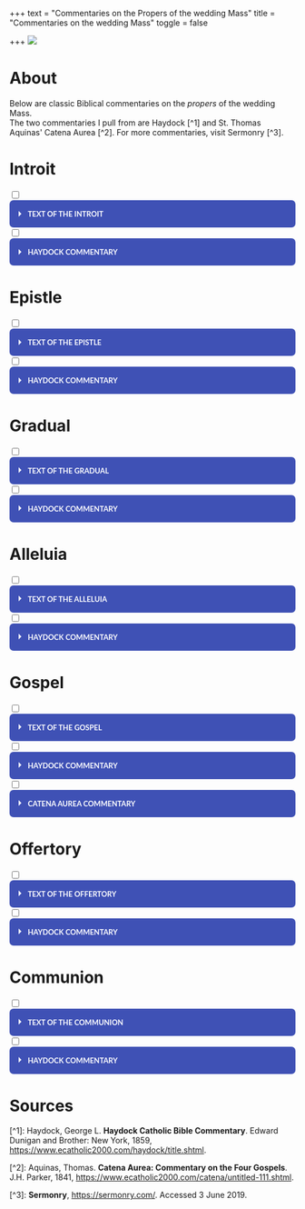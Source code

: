 +++
text = "Commentaries on the Propers of the wedding Mass"
title = "Commentaries on the wedding Mass"
toggle = false

+++
![](/uploads/_MG_0413-min.JPG)

# About

Below are classic Biblical commentaries on the _propers_ of the wedding Mass.  
The two commentaries I pull from are Haydock \[^1\] and St. Thomas Aquinas' Catena Aurea \[^2\].
For more commentaries, visit Sermonry \[^3\].

# Introit

<html>
<div class="wrap-collabsible">
<input id="collapsible1" class="toggle" type="checkbox">
<label for="collapsible1" class="lbl-toggle">Text of the Introit</label>
<div class="collapsible-content">
<div class="content-inner">
<p>
Tobias 7:15; 8:19
Deus Israel coniungat vos: et ipse sit vobiscum, qui misertus est duobus unicis: et nunc, Domine, fac eos plenius benedicere te.

May the God of Israel join you together: and may He be with you, who was merciful to two only children: and now, O Lord, make them bless Thee more fully.  
</p>
</div>
</div>
</div>

<style>  
.wrap-collabsible {
margin-bottom: 1.2rem 0;
}

input\[type='checkbox'\] {
display: none;
}

.lbl-toggle {
display: block;

font-weight: bold;
font-family: lato;
font-size: 0.5rem;
text-transform: uppercase;
text-align: left;

padding: 1rem;

color: #FFFFFF;
background: #3F51B5;

cursor: pointer;

border-radius: 7px;
transition: all 0.25s ease-out;
}

.lbl-toggle:hover {
color: #000000;
}

.lbl-toggle::before {
content: ' ';
display: inline-block;

border-top: 5px solid transparent;
border-bottom: 5px solid transparent;
border-left: 5px solid currentColor;
vertical-align: middle;
margin-right: .7rem;
transform: translateY(-2px);

transition: transform .2s ease-out;
}

.toggle:checked + .lbl-toggle::before {
transform: rotate(90deg) translateX(-3px);
}

.collapsible-content {
max-height: 0px;
overflow: hidden;
transition: max-height .25s ease-in-out;
}

.toggle:checked + .lbl-toggle + .collapsible-content {
max-height: 350px;
}

.toggle:checked + .lbl-toggle {
border-bottom-right-radius: 0;
border-bottom-left-radius: 0;
}

.collapsible-content .content-inner {
background: rgba(250, 224, 66, .2);
border-bottom: 1px solid rgba(250, 224, 66, .45);
border-bottom-left-radius: 7px;
border-bottom-right-radius: 7px;
padding: .5rem 1rem;
}

</style>

</html>

<html>
<div class="wrap-collabsible">
<input id="collapsible2" class="toggle" type="checkbox">
<label for="collapsible2" class="lbl-toggle">Haydock Commentary</label>
<div class="collapsible-content">
<div class="content-inner">
<p>
Ver. 15.  Hand.  This was the mode of confirming agreements, in Media.  Alex. Genial v. 3. --- The custom prevailed in marriages, (Lament. v. 6.  Isai. lxii. 8.) as it does still among Christians. --- It.  Gr. "her for a wife to Tobias, and said: Behold: take care of her according to the law of Moses, and go to thy father.  And he blessed them.  And he called Edna, his wife, and taking a book, wrote a note, (H. or contract.  C.) and sealed it, and they began to eat."  H. --- It was almost universally the custom to have such writings, particularly where polygamy prevailed.  The wives of lower condition were taken without formality.  C.

Ver. 19.  Make.  Gr. "Shew them mercy, Lord.  Perfect their life in health, with gladness and mercy.  But he ordered his domestics to fill up the grave, and he made them a marriage feast for fourteen days.  And," v. 23.  The ancient Vulg. seems rather more conformable to the present. "Raguel ordered his wife to make several loaves, and going himself to the flock, he brought two cows and four rams, and ordered them to prepare a feast.  He called Tobias, and swore to him, saying, Thou shalt not depart hence these 14 days, but remain here eating and drinking with me, and shalt fill with joy me and my daughter, who has been greatly afflicted.  Receive half of my goods, and thou shalt return safe and sound to thy father; and after my death, and that of my wife, thou shalt have the other half."  H. --- Gr. and Heb. mention nothing of the beasts slaughtered, or of Raguel's testament.  C.  
</p>
</div>
</div>
</div>

<style>  
.wrap-collabsible {
margin-bottom: 1.2rem 0;
}

input\[type='checkbox'\] {
display: none;
}

.lbl-toggle {
display: block;

font-weight: bold;
font-family: lato;
font-size: 0.5rem;
text-transform: uppercase;
text-align: left;

padding: 1rem;

color: #FFFFFF;
background: #3F51B5;

cursor: pointer;

border-radius: 7px;
transition: all 0.25s ease-out;
}

.lbl-toggle:hover {
color: #000000;
}

.lbl-toggle::before {
content: ' ';
display: inline-block;

border-top: 5px solid transparent;
border-bottom: 5px solid transparent;
border-left: 5px solid currentColor;
vertical-align: middle;
margin-right: .7rem;
transform: translateY(-2px);

transition: transform .2s ease-out;
}

.toggle:checked + .lbl-toggle::before {
transform: rotate(90deg) translateX(-3px);
}

.collapsible-content {
max-height: 0px;
overflow: hidden;
transition: max-height .25s ease-in-out;
}

.toggle:checked + .lbl-toggle + .collapsible-content {
max-height: 700px;
}

.toggle:checked + .lbl-toggle {
border-bottom-right-radius: 0;
border-bottom-left-radius: 0;
}

.collapsible-content .content-inner {
background: rgba(250, 224, 66, .2);
border-bottom: 1px solid rgba(250, 224, 66, .45);
border-bottom-left-radius: 7px;
border-bottom-right-radius: 7px;
padding: .5rem 1rem;
}

</style>

</html>

# Epistle

<html>
<div class="wrap-collabsible">
<input id="collapsible3" class="toggle" type="checkbox">
<label for="collapsible3" class="lbl-toggle">Text of the Epistle</label>
<div class="collapsible-content">
<div class="content-inner">
<p>
Ephesians 5:22-33

Fratres: Mulíeres viris suis súbditæ sint, sicut Dómino: quóniam vir caput est mulíeris: sicut Christus caput est Ecclésiæ: Ipse, salvátor córporis ejus. Sed sicut Ecclésia subjécta est Christo, ita et mulíeres viris suis in ómnibus. Viri, dilígite uxóres vestras, sicut et Christus diléxit Ecclésiam, et seípsum trádidit pro ea, ut illam sanctificáret, mundans lavácro aquæ in verbo vitæ, ut exhibéret ipse sibi gloriósam Ecclésiam, non habéntem máculam, aut rugam, aut áliquid hujúsmodi, sed ut sit sancta et immaculáta. Ita et viri debent dilígere uxóres suas, ut corpora sua. Qui suam uxórem díligit, seípsum díligit. Nemo enim unquam carnem suam ódio hábuit: sed nutrit, et fovet eam, sicut et Christus Ecclésiam: quia membra sumus córporis ejus, de carne ejus, et de óssibus ejus. Propter hoc relínquet homo patrem et matrem suam, et adhærébit uxóri suæ: et erunt duo in carne una. Sacraméntum hoc magnum est, ego autem dico in Christo, et in Ecclésia. Verúmtamen et vos sínguli, unusquísque uxórem suam, sicut seípsum díligat: uxor autem tímeat virum suum.

Wives, be subject to your husbands, as to the Lord.  For the husband is the head of the wife as Christ is the head of the church, his body, and is himself its Savior. As the church is subject to Christ, so let wives also be subject in everything to their husbands. Husbands, love your wives, as Christ loved the church and gave himself up for her, that he might sanctify her, having cleansed her by the washing of water with the word,  that he might present the church to himself in splendor, without spot or wrinkle or any such thing, that she might be holy and without blemish.  Even so husbands should love their wives as their own bodies. He who loves his wife loves himself. For no man ever hates his own flesh, but nourishes and cherishes it, as Christ does the church, because we are members of his body. “For this reason a man shall leave his father and mother and be joined to his wife, and the two shall become one flesh.” This mystery is a profound one, and I am saying that it refers to Christ and the church; however, let each one of you love his wife as himself, and let the wife see that she respects her husband.
</p>
</div>
</div>
</div>

<style>  
.wrap-collabsible {
margin-bottom: 1.2rem 0;
}

input\[type='checkbox'\] {
display: none;
}

.lbl-toggle {
display: block;

font-weight: bold;
font-family: lato;
font-size: 0.8rem;
text-transform: uppercase;
text-align: left;

padding: 1rem;

color: #FFFFFF;
background: #3F51B5;

cursor: pointer;

border-radius: 7px;
transition: all 0.25s ease-out;
}

.lbl-toggle:hover {
color: #000000;
}

.lbl-toggle::before {
content: ' ';
display: inline-block;

border-top: 5px solid transparent;
border-bottom: 5px solid transparent;
border-left: 5px solid currentColor;
vertical-align: middle;
margin-right: .7rem;
transform: translateY(-2px);

transition: transform .2s ease-out;
}

.toggle:checked + .lbl-toggle::before {
transform: rotate(90deg) translateX(-3px);
}

.collapsible-content {
max-height: 0px;
overflow: hidden;
transition: max-height .25s ease-in-out;
}

.toggle:checked + .lbl-toggle + .collapsible-content {
max-height: 1500px;
}

.toggle:checked + .lbl-toggle {
border-bottom-right-radius: 0;
border-bottom-left-radius: 0;
}

.collapsible-content .content-inner {
background: rgba(250, 224, 66, .2);
border-bottom: 1px solid rgba(250, 224, 66, .45);
border-bottom-left-radius: 7px;
border-bottom-right-radius: 7px;
padding: .5rem 1rem;
}

</style>

</html>

<html>
<div class="wrap-collabsible">
<input id="collapsible4" class="toggle" type="checkbox">
<label for="collapsible4" class="lbl-toggle">Haydock Commentary</label>
<div class="collapsible-content">
<div class="content-inner">
<p>
Ver. 23. For the husband is the head of the wife. Though S. Paul here speaks of a man, who is a husband, we may rather translate man than husband, being the same sentence and same words as 1 Cor. xi. 3. where even the Prot. translation has, that the man is head of the woman. — He (Christ) is the saviour of his mystical body, the Church: though some expound it, that the husband is to save and take care of his wife, who is as it were his body. Wi.

Ver. 24. As the church is subject to Christ. The Church then, according to S. Paul, is ever obedient to Christ: and can never fall from him, but remain faithful to him, unspotted and unchanged to the end of the world. Ch.

Ver. 26. Cleansing it by the laver\[3\] of water, in the word of life. By this washing is generally understood the sacrament of baptism; and by the word of life, not the word of the gospel preached, but the words or form used in the administration of baptism, according to Christ’s institution: but this is not so certain. Wi.

Ver. 27. Not having spot or wrinkle. S. Aug. and others expound it of the glorious Church of Christ, in heaven: others even of the Church of Christ in this world, as to its doctrine, sacraments, and discipline, or practices approved by the Catholic Church. Wi.

Ver. 28-31. He that loveth his wife, loveth himself. S. Paul would have this a love like that which a man hath for himself, or for his own flesh, when they are now joined in wedlock, and are become as it were one flesh and one person, as to a civil life and society. See Mat. xix. 5. The wife is to be considered as a part of the husband, as a member of his body, of his flesh, and of his bones. The words are to be taken with an allusion to what Adam said, (Gen. ii. 23.) This is now bone of my bones, &c. And so, according to the apostle, speaking figuratively, the Church, which is the spouse of Christ, is framed as it were of his bones and of his flesh sacrificed on the cross. Wi.

Ver. 32. This … sacrament, (or mystery) … in Christ, and in the Church. This sacrament, in construction, must be referred to what immediately went before, i.e. to the conjunction of marriage betwixt man and wife; and this is called a great sacrament, or mystery, as representing the union or spiritual nuptials of Christ with his spouse, the Church. Wi.
</p>
</div>
</div>
</div>

<style>  
.wrap-collabsible {
margin-bottom: 1.2rem 0;
}

input\[type='checkbox'\] {
display: none;
}

.lbl-toggle {
display: block;

font-weight: bold;
font-family: lato;
font-size: 0.8rem;
text-transform: uppercase;
text-align: left;

padding: 1rem;

color: #FFFFFF;
background: #3F51B5;

cursor: pointer;

border-radius: 7px;
transition: all 0.25s ease-out;
}

.lbl-toggle:hover {
color: #000000;
}

.lbl-toggle::before {
content: ' ';
display: inline-block;

border-top: 5px solid transparent;
border-bottom: 5px solid transparent;
border-left: 5px solid currentColor;
vertical-align: middle;
margin-right: .7rem;
transform: translateY(-2px);

transition: transform .2s ease-out;
}

.toggle:checked + .lbl-toggle::before {
transform: rotate(90deg) translateX(-3px);
}

.collapsible-content {
max-height: 0px;
overflow: hidden;
transition: max-height .25s ease-in-out;
}

.toggle:checked + .lbl-toggle + .collapsible-content {
max-height: 1500px;
}

.toggle:checked + .lbl-toggle {
border-bottom-right-radius: 0;
border-bottom-left-radius: 0;
}

.collapsible-content .content-inner {
background: rgba(250, 224, 66, .2);
border-bottom: 1px solid rgba(250, 224, 66, .45);
border-bottom-left-radius: 7px;
border-bottom-right-radius: 7px;
padding: .5rem 1rem;
}

</style>

</html>

# Gradual

<html>
<div class="wrap-collabsible">
<input id="collapsible5" class="toggle" type="checkbox">
<label for="collapsible5" class="lbl-toggle">Text of the Gradual</label>
<div class="collapsible-content">
<div class="content-inner">
<p>
Psalms 127:3

Uxor tua sicut vitis abundans in lateribus domus tuae. V. Filii tui sicut novellae olivarum in circuitu mensae tuae. Alleluia, alleluia.

Thy wife shall be as a fruitful vine on the sides of thy house. V. Thy children as olive plants round about thy table. Alleluia, alleluia.
</p>
</div>
</div>
</div>

<style>  
.wrap-collabsible {
margin-bottom: 1.2rem 0;
}

input\[type='checkbox'\] {
display: none;
}

.lbl-toggle {
display: block;

font-weight: bold;
font-family: lato;
font-size: 0.8rem;
text-transform: uppercase;
text-align: left;

padding: 1rem;

color: #FFFFFF;
background: #3F51B5;

cursor: pointer;

border-radius: 7px;
transition: all 0.25s ease-out;
}

.lbl-toggle:hover {
color: #000000;
}

.lbl-toggle::before {
content: ' ';
display: inline-block;

border-top: 5px solid transparent;
border-bottom: 5px solid transparent;
border-left: 5px solid currentColor;
vertical-align: middle;
margin-right: .7rem;
transform: translateY(-2px);

transition: transform .2s ease-out;
}

.toggle:checked + .lbl-toggle::before {
transform: rotate(90deg) translateX(-3px);
}

.collapsible-content {
max-height: 0px;
overflow: hidden;
transition: max-height .25s ease-in-out;
}

.toggle:checked + .lbl-toggle + .collapsible-content {
max-height: 500px;
}

.toggle:checked + .lbl-toggle {
border-bottom-right-radius: 0;
border-bottom-left-radius: 0;
}

.collapsible-content .content-inner {
background: rgba(250, 224, 66, .2);
border-bottom: 1px solid rgba(250, 224, 66, .45);
border-bottom-left-radius: 7px;
border-bottom-right-radius: 7px;
padding: .5rem 1rem;
}

</style>

</html>

<html>
<div class="wrap-collabsible">
<input id="collapsible6" class="toggle" type="checkbox">
<label for="collapsible6" class="lbl-toggle">Haydock Commentary</label>
<div class="collapsible-content">
<div class="content-inner">
<p>
Ver. 3. Sides. Against which vines were planted. C. — The married people who fear God, shall commonly have a numerous posterity; or their souls shall produce many good works in the Church, which springs from our Saviour’s side. Children denote such good works. W. — Plants. Ps. cxliii. 12. Hom. Odys. vi. 163.
</p>
</div>
</div>
</div>

<style>  
.wrap-collabsible {
margin-bottom: 1.2rem 0;
}

input\[type='checkbox'\] {
display: none;
}

.lbl-toggle {
display: block;

font-weight: bold;
font-family: lato;
font-size: 0.8rem;
text-transform: uppercase;
text-align: left;

padding: 1rem;

color: #FFFFFF;
background: #3F51B5;

cursor: pointer;

border-radius: 7px;
transition: all 0.25s ease-out;
}

.lbl-toggle:hover {
color: #000000;
}

.lbl-toggle::before {
content: ' ';
display: inline-block;

border-top: 5px solid transparent;
border-bottom: 5px solid transparent;
border-left: 5px solid currentColor;
vertical-align: middle;
margin-right: .7rem;
transform: translateY(-2px);

transition: transform .2s ease-out;
}

.toggle:checked + .lbl-toggle::before {
transform: rotate(90deg) translateX(-3px);
}

.collapsible-content {
max-height: 0px;
overflow: hidden;
transition: max-height .25s ease-in-out;
}

.toggle:checked + .lbl-toggle + .collapsible-content {
max-height: 500px;
}

.toggle:checked + .lbl-toggle {
border-bottom-right-radius: 0;
border-bottom-left-radius: 0;
}

.collapsible-content .content-inner {
background: rgba(250, 224, 66, .2);
border-bottom: 1px solid rgba(250, 224, 66, .45);
border-bottom-left-radius: 7px;
border-bottom-right-radius: 7px;
padding: .5rem 1rem;
}

</style>

</html>

# Alleluia

<html>
<div class="wrap-collabsible">
<input id="collapsible7" class="toggle" type="checkbox">
<label for="collapsible7" class="lbl-toggle">Text of the Alleluia</label>
<div class="collapsible-content">
<div class="content-inner">
<p>
Psalms 19:3; 133:3

Alleluia, alleluia. V. Mittat vobis Dominus auxilium de sancto: et de Sion tueatur vos. Alleluia. V. Benedicat vobis Dominus ex Sion: qui fecit coelum et terram. Alleluia.

Alleluia, alleluia. V. (Ps. 19. 3) May the Lord send you help from the sanctuary, and defend you out of Sion. Alleluia. V. (Ps. 133. 3). May the Lord out of Sion bless you: who hath made heaven and earth. Alleluia.
</p>
</div>
</div>
</div>

<style>  
.wrap-collabsible {
margin-bottom: 1.2rem 0;
}

input\[type='checkbox'\] {
display: none;
}

.lbl-toggle {
display: block;

font-weight: bold;
font-family: lato;
font-size: 0.8rem;
text-transform: uppercase;
text-align: left;

padding: 1rem;

color: #FFFFFF;
background: #3F51B5;

cursor: pointer;

border-radius: 7px;
transition: all 0.25s ease-out;
}

.lbl-toggle:hover {
color: #000000;
}

.lbl-toggle::before {
content: ' ';
display: inline-block;

border-top: 5px solid transparent;
border-bottom: 5px solid transparent;
border-left: 5px solid currentColor;
vertical-align: middle;
margin-right: .7rem;
transform: translateY(-2px);

transition: transform .2s ease-out;
}

.toggle:checked + .lbl-toggle::before {
transform: rotate(90deg) translateX(-3px);
}

.collapsible-content {
max-height: 0px;
overflow: hidden;
transition: max-height .25s ease-in-out;
}

.toggle:checked + .lbl-toggle + .collapsible-content {
max-height: 600px;
}

.toggle:checked + .lbl-toggle {
border-bottom-right-radius: 0;
border-bottom-left-radius: 0;
}

.collapsible-content .content-inner {
background: rgba(250, 224, 66, .2);
border-bottom: 1px solid rgba(250, 224, 66, .45);
border-bottom-left-radius: 7px;
border-bottom-right-radius: 7px;
padding: .5rem 1rem;
}

</style>

</html>

<html>
<div class="wrap-collabsible">
<input id="collapsible8" class="toggle" type="checkbox">
<label for="collapsible8" class="lbl-toggle">Haydock Commentary</label>
<div class="collapsible-content">
<div class="content-inner">
<p>
Ver. 3. Sion, where God was supposed to reside, in the tabernacle; though he was also in heaven, v. 7. C.
Ver. 3. Thee. “A Levite on guard answers the cantor,” (Houbig.) or the priests say this to the people, when they were departing home. Num. vi. 23. C. — Earth. All things were made to praise God. W.
</p>
</div>
</div>
</div>

<style>  
.wrap-collabsible {
margin-bottom: 1.2rem 0;
}

input\[type='checkbox'\] {
display: none;
}

.lbl-toggle {
display: block;

font-weight: bold;
font-family: lato;
font-size: 0.8rem;
text-transform: uppercase;
text-align: left;

padding: 1rem;

color: #FFFFFF;
background: #3F51B5;

cursor: pointer;

border-radius: 7px;
transition: all 0.25s ease-out;
}

.lbl-toggle:hover {
color: #000000;
}

.lbl-toggle::before {
content: ' ';
display: inline-block;

border-top: 5px solid transparent;
border-bottom: 5px solid transparent;
border-left: 5px solid currentColor;
vertical-align: middle;
margin-right: .7rem;
transform: translateY(-2px);

transition: transform .2s ease-out;
}

.toggle:checked + .lbl-toggle::before {
transform: rotate(90deg) translateX(-3px);
}

.collapsible-content {
max-height: 0px;
overflow: hidden;
transition: max-height .25s ease-in-out;
}

.toggle:checked + .lbl-toggle + .collapsible-content {
max-height: 500px;
}

.toggle:checked + .lbl-toggle {
border-bottom-right-radius: 0;
border-bottom-left-radius: 0;
}

.collapsible-content .content-inner {
background: rgba(250, 224, 66, .2);
border-bottom: 1px solid rgba(250, 224, 66, .45);
border-bottom-left-radius: 7px;
border-bottom-right-radius: 7px;
padding: .5rem 1rem;
}

</style>

</html>

# Gospel

<html>
<div class="wrap-collabsible">
<input id="collapsible9" class="toggle" type="checkbox">
<label for="collapsible9" class="lbl-toggle">Text of the Gospel</label>
<div class="collapsible-content">
<div class="content-inner">
<p>
Matthew 19:3-6

In illo tempore: Accesérunt ad Jesum pharisæi tentántes eum, et dicéntes: Si licet hómini dimíttere uxorem suam, quacúmque ex causa? Qui respóndens, ait eis: Non legístis, quia qui fecit hóminem ab inítio, másculum et féminam fecit eos? et dixit: Propter hoc dimíttet homo patrem et matrem, et adhærébit uxóri suæ, et erunt duo in carne una. Itaque jam non sunt duo, sed una caro. Quod ergo Deus conjúnxit, homo non séparet.

At that time: The Pharisees came to Jesus, tempting Him and saying; It is lawful for a man to put away his wife for every cause? Who answering said to them, Have ye not read, that He who made man from the beginning, made them male and female? and He said, For this cause shall a man leave his father and mother, and shall cleave to his wife, and they two shall be in one flesh. Therefore, now they are not two but one flesh. What, therefore, God hath joined together, let no man put asunder.
</p>
</div>
</div>
</div>

<style>  
.wrap-collabsible {
margin-bottom: 1.2rem 0;
}

input\[type='checkbox'\] {
display: none;
}

.lbl-toggle {
display: block;

font-weight: bold;
font-family: lato;
font-size: 0.8rem;
text-transform: uppercase;
text-align: left;

padding: 1rem;

color: #FFFFFF;
background: #3F51B5;

cursor: pointer;

border-radius: 7px;
transition: all 0.25s ease-out;
}

.lbl-toggle:hover {
color: #000000;
}

.lbl-toggle::before {
content: ' ';
display: inline-block;

border-top: 5px solid transparent;
border-bottom: 5px solid transparent;
border-left: 5px solid currentColor;
vertical-align: middle;
margin-right: .7rem;
transform: translateY(-2px);

transition: transform .2s ease-out;
}

.toggle:checked + .lbl-toggle::before {
transform: rotate(90deg) translateX(-3px);
}

.collapsible-content {
max-height: 0px;
overflow: hidden;
transition: max-height .25s ease-in-out;
}

.toggle:checked + .lbl-toggle + .collapsible-content {
max-height: 1000px;
}

.toggle:checked + .lbl-toggle {
border-bottom-right-radius: 0;
border-bottom-left-radius: 0;
}

.collapsible-content .content-inner {
background: rgba(250, 224, 66, .2);
border-bottom: 1px solid rgba(250, 224, 66, .45);
border-bottom-left-radius: 7px;
border-bottom-right-radius: 7px;
padding: .5rem 1rem;
}

</style>

</html>

<html>
<div class="wrap-collabsible">
<input id="collapsible10" class="toggle" type="checkbox">
<label for="collapsible10" class="lbl-toggle">Haydock Commentary</label>
<div class="collapsible-content">
<div class="content-inner">
<p>
Ver. 3. Is it lawful? Here again the Pharisees, ever anxious to ensnare Jesus in his words, come to him and ask him, is it lawful for a man to put away his wife for every cause? Thinking now they had to a certainty succeeded, they argue thus with themselves: shall he say that it is not lawful, we will accuse him of blasphemy, contradicting the Scriptures. For, it is written, Deut. iv. 1. If a man take a wife, and she find not favour in his eyes, for some uncleanness, he shall write a bill of divorce. And Malachy, ii. 16. When thou shalt hate her, put her away. — On the other hand, if he shall say it is lawful, we will accuse him of favouring the passions. But Jesus Christ, the wisdom of the eternal Father, silences them with the authority of that Scripture they attempted to bring against him. What God has joined together, let no man put asunder; intimating, that the connexion between husband and wife is so strict, that by it they become as one flesh, and can no more be separated than one member from another. Dion. Carth. — To put away his wife for every cause,\[1\] or upon every occasion. They did not doubt it, if the cause was considerable. Wi.

Ver. 4. In the beginning. It is remarked by S. Jerome, S. Chrys. and Theophylactus, that the Almighty does not say of any of the animals which he created, as he does of man and woman, that he joined one male to one female; from which it appears, according to the reasoning of S. Augustine, that monogamy, as well as the indissolubility of marriage, was instituted from the beginning by the Almighty. T.

Ver. 5. These words were pronounced by Adam. Gen. xi. 24. — And they two shall be in one flesh.\[2\] I translate thus with submission to better judges; yet the sense may be, by a kind of Hebraism, they shall be esteemed as one person. Wi.
</p>
</div>
</div>
</div>

<style>  
.wrap-collabsible {
margin-bottom: 1.2rem 0;
}

input\[type='checkbox'\] {
display: none;
}

.lbl-toggle {
display: block;

font-weight: bold;
font-family: lato;
font-size: 0.8rem;
text-transform: uppercase;
text-align: left;

padding: 1rem;

color: #FFFFFF;
background: #3F51B5;

cursor: pointer;

border-radius: 7px;
transition: all 0.25s ease-out;
}

.lbl-toggle:hover {
color: #000000;
}

.lbl-toggle::before {
content: ' ';
display: inline-block;

border-top: 5px solid transparent;
border-bottom: 5px solid transparent;
border-left: 5px solid currentColor;
vertical-align: middle;
margin-right: .7rem;
transform: translateY(-2px);

transition: transform .2s ease-out;
}

.toggle:checked + .lbl-toggle::before {
transform: rotate(90deg) translateX(-3px);
}

.collapsible-content {
max-height: 0px;
overflow: hidden;
transition: max-height .25s ease-in-out;
}

.toggle:checked + .lbl-toggle + .collapsible-content {
max-height: 1500px;
}

.toggle:checked + .lbl-toggle {
border-bottom-right-radius: 0;
border-bottom-left-radius: 0;
}

.collapsible-content .content-inner {
background: rgba(250, 224, 66, .2);
border-bottom: 1px solid rgba(250, 224, 66, .45);
border-bottom-left-radius: 7px;
border-bottom-right-radius: 7px;
padding: .5rem 1rem;
}

</style>

</html>

<html>
<div class="wrap-collabsible">
<input id="collapsible11" class="toggle" type="checkbox">
<label for="collapsible11" class="lbl-toggle">Catena Aurea Commentary</label>
<div class="collapsible-content">
<div class="content-inner">
<p>
CHRYSOSTOM. (Hom. lxii.) The Lord had before left Judæa because of their jealousy, but now He keeps Himself more to it, because His passion was near at hand. Yet does He not go up to Judæa itself, but into the borders of Judæa; whence it is said, And it came to pass when Jesus had ended all these sayings, he departed from Galilee.

RABANUS. Here then He begins to relate what He did, taught, or suffered in Judæa. At first beyond Jordan eastward, afterwards on this side Jordan when He came to Jericho, Bethphage, and Jerusalem; whence it follows, And He came into the coasts of Judæa beyond Jordan.

PSEUDO-CHRYSOSTOM.e. As the righteous Lord of all, who loves these servants so as not to despise those.

RABANUS. It should be known, that the whole territory of the Israelites was called Judæa, to distinguish it from other nations. But its southern portion, inhabited by the tribes of Judah and Benjamin, was called Judæa proper, to distinguish it from other districts in the same province as Samaria, Galilee, Decapolis, and the rest. It follows, And great multitudes followed him.

PSEUDO-CHRYSOSTOM. They were conducting Him forth, as the young children of a father going on a far journey. And He setting forth as a father, left them as pledges of His love the healing of their diseases, as it is said, And he healed them.

CHRYSOSTOM. It should be also observed, that the Lord is not either ever delivering doctrine, or ever working miracles, but one while does this, and again turns to that; that by His miracles faith might be given to what He said, and by His teaching might be shewed the profit of those things which He wrought.

ORIGEN. The Lord healed the multitudes beyond Jordan, where baptism was given. For all are truly healed from spiritual sickness in baptism; and many follow Christ as did these multitudes, but not rising up as Matthew, who arose and followed the Lord,

HILARY. Also He cures the Galileans on the borders of Judæa, that He might admit the sins of the Gentiles to that pardon which was prepared for the Jews.

CHRYSOSTOM. For indeed Christ so healed men, as to do good both to themselves, and through them to many other. For these men’s healing was to others the occasion of their knowledge of God; but not to the Pharisees, who were only hardened by the miracles; whence it follows; And the Pharisees came to him, tempting him,, and saying, Is it lawful for a man to put away his wife for every cause?

JEROME. That they might have Him as it were between the horns of a syllogism, so that, whatever answer He should make, it would lie open to cavil. Should He allow a wife to be put away for any cause, and the marriage of another, he would seem to contradict Himself as a preacher of chastity. Should He answer that she may not be put away for any cause whatsoever, He will be judged to have spoken impiously, and to make against the teaching of Moses and of God.

CHRYSOSTOM. Observe their wickedness even in the way of putting their question. The Lord had above disputed concerning thus law, but they now ask Him as though He had spoken nothing thereof, supposing He had forgot what He had before delivered in this matter.

PSEUDO-CHRYSOSTOM. But, as when you see one much pursuing the acquaintance of physicians, you know that he is sick, so, when you see either man or woman enquiring concerning divorce, know that that man is lustful and that woman unchaste. For chastity has pleasure in wedlock, but desire is tormented as though under a slavish bondage therein. And knowing that they had no sufficient cause to allege for their putting away their wives, save their own lewdness, they feigned many divers causes. They feared to ask Him for what cause, lest they should be tied down within the limits of fixed and certain causes; and therefore they asked if it were lawful for every cause; for they knew that appetite knows no limits, and cannot hold itself within the bounds of one marriage, but the more it is indulged the more it is kindled.

ORIGEN. Seeing the Lord thus tempted, let none of His disciples who is set to teach think it hard if he also be by some tempted. Howbeit, He replies to His tempters with the doctrines of piety.

JEROME. But He so frames His answer as to evade their snare. He brings in the testimony of Holy Writ, and the law of nature, and opposing God’s first sentence to this second, He answered and said unto them, Have ye not read, that he which made them at the beginning made them male and female? This is written in the beginning of Genesis. This teaches that second marriages are to be avoided, for He said not male and females, which was what was sought by the putting away of the first, but, male and female, implying only one tie of wedlock.

RABANUS. For by the wholesome design of God it was ordained that a man should have in the woman a part of his own body, and should not look upon as separate from himself that which he knew was formed out of himself.

PSEUDO-CHRYSOSTOM. If then God created the male and female out of one, to this end that they should be one, why then henceforth were not they born man and wife at one birth, as it is with certain insects? Because God created male and female for the continuance of the species, yet is He ever a lover of chastity, and promoter of continence. Therefore did He not follow this pattern in all kinds, to the end that, if any man choose to marry, he may know what is, according to the first disposition of the creation, the condition of man and wife; but if he choose not to marry, he shall not be under necessity to marry by the circumstances of his birth, lest he should by his continence be the destruction of the other who was not willing to be continent; for which same cause God forbids that after being joined in wedlock one should separate if the other be unwilling.

CHRYSOSTOM. But not by the law of creation only, but also by the practice of the law, He shews that they ought to be joined one and one, and never put asunder, And he said, For this cause shall a man leave his father and his mother, and shall cleave to his wife.

JEROME. In like manner He says his wife, and not wives, and adds expressly, and they twain shall be one flesh. For it is the reward of marriage that one flesh, namely in the offspring, is made of two.

GLOSS. (interlin.) Or, one flesh, that is in carnal connexion.

PSEUDO-CHRYSOSTOM. If then because the wife is made of the man, and both one of one flesh, a man shall leave his father and his mother, then there should be yet greater affection between brothers and sisters, for these come of the same parents, but man and wife of different. But this is saying too much, because the ordinance of God is of more force than the law of nature. For God’s precepts are not subject to the law of nature, but nature bends to the precepts of God. Also brethren are born of one, that they should seek out different roads; but the man and the wife are born of different persons, that they should coalesce in one. The order of nature also follows the appointment of God. For as is the sap in trees, so is affection in man. The sap ascends from the roots into the leaves, and passes forth into the seed. Therefore parents love their children, but are not so loved of them, for the desire of a man is not towards his parents, but towards the sons whom he has begot; and this is what is said, Therefore shall a man leave his father and his mother, and shall cleave unto his wife.

CHRYSOSTOM. See the wisdom of the Teacher. Being asked, Is it lawful, He said not straight, It is not lawful, lest they should be troubled, but establishes it through a proof. For God made them from the beginning male and female, and not merely joined them together, but bade them quit father and mother; and not bade the husband merely approach his wife, but be joined to her, shewing by this manner of speaking the inseparable bond. He even added a still closer union, saying, And they twain shall be one flesh.

AUGUSTINE. (Gen. ad lit. ix. 19.) Whereas Scripture witnesses that these words were said by the first man, and the Lord here declares that God spake them, hence we should understand that by reason of the ecstasy which had passed upon Adam, he was enabled to speak this as a prophecy.

REMIGIUS. The Apostle says that this is a mystery in Christ and the Church (Eph. 5:32.); for the Lord Jesus Christ left His Father when He came down from heaven to earth; and He left His mother, that is, the synagogue, because of its unbelief, and clave unto His wife, that is, the Holy Church, and they two are one flesh, that is, Christ and the Church are one body.

CHRYSOSTOM. When He had brought forward the words and facts of the old law, He then interprets it with authority, and lays down a law, saying, Therefore they are no more twain, but one flesh. For as those who love one another spiritually are said to be one soul, And all they that believed had one heart and one soul, (Acts 4:32.) so husband and wife who love each other after the flesh, are said to be one flesh. And as it is a wretched thing to cut the flesh, so is it an unjust thing to put away a wife.

AUGUSTINE. (Civ. Dei, xiv. 22.) For they are called one, either from their union, or from the derivation of the woman, who was taken out of the side of the man.

CHRYSOSTOM. He brings in God yet again, saying, What God has joined, let no man put asunder, shewing that it is against both nature and God’s law to put away a wife; against nature, because one flesh is therein divided; against law, because God has joined and forbidden to sunder them.

JEROME. God has joined by making man and woman one flesh; this then man may not put asunder, but God only. Man puts asunder, when from desire of a second wife the first is put away; God puts asunder, who also had joined, when by consent for the service of God we so have our wives as though we had them not. (1 Cor. 7:29.)

AUGUSTINE. (Cont. Faust. xix. 29.) Behold now out of the books of Moses it is proved to the Jews that a wife may not be put away. For they thought that they were doing according to the purport of Moses’ law when they did put them away. This also we learn hence by the testimony of Christ Himself, that it was God who made it thus, and joined them male and female; which when the Manichæans deny, they are condemned, resisting the Gospel of Christ.

PSEUDO-CHRYSOSTOM. This sentence of chastity seemed hard to these adulterers; but they could not make answer to the argument. Howbeit, they will not submit to the truth, but betake themselves for shelter to Moses, as men having a bad cause fly to some powerful personage, that where justice is not, his countenance may prevail; They say unto him, Why did Moses then command to give a writing of divorcement, and to put her away?

JEROME. Here they reveal the cavil which they had prepared; albeit the Lord had not given sentence of Himself, but had recalled to their minds ancient history, and the commands of God.

CHRYSOSTOM. Had the Lord been opposed to the Old Testament, He would not thus have contended in Moses’ behalf, nor have gone about to shew that what was his was in agreement with the things of old. But the unspeakable wisdom of Christ made answer and excuse for these in this manner, He saith unto them, Moses for the hardness of your hearts suffered you to put away your wives. By this He clears Moses from their charge, and retorts it all upon their own head.

AUGUSTINE. (ubi sup.) For how great was that hardness! When not even the intervention of a bill of divorce, which gave room for just and prudent men to endeavour to dissuade, could move them to renew the conjugal affection. And with what wit do the Manichæans blame Moses, as severing wedlock by a bill of divorce, and commend Christ as, on the contrary, confirming its force? Whereas according to their impious science they should have praised Moses for putting asunder what the devil had joined, and found fault with Christ who riveted the bonds of the devil.

CHRYSOSTOM. At last, because what He had said was severe, He goes back to the old law, saying, From the beginning it was not so.

JEROME. What He says is to this purpose. Is it possible that God should so contradict Himself, as to command one thing at first, and after defeat His own ordinance by a new statute? Think not so; but, whereas Moses saw that through desire of second wives who should be richer, younger, or fairer, that the first were put to death, or treated ill, he chose rather to suffer separation, than the continuance of hatred and assassination. Observe moreover that He said not God suffered you, but, Moses; shewing that it was, as the Apostle speaks, a counsel of man, not a command of God. (1 Cor. 7:12.)

PSEUDO-CHRYSOSTOM. Therefore said He well, Moses suffered, not commanded. For what we command, that we ever wish; but when we suffer, we yield against our will, because we have not the power to put full restraint upon the evil wills of men. He therefore suffered you to do evil that you might not do worse; thus in suffering this he was not enforcing the righteousness of God, but taking away its sinfulness from a sin; that while you did it according to His law, your sin should not appear sin.
</p>
</div>
</div>
</div>

<style>  
.wrap-collabsible {
margin-bottom: 1.2rem 0;
}

input\[type='checkbox'\] {
display: none;
}

.lbl-toggle {
display: block;

font-weight: bold;
font-family: lato;
font-size: 0.8rem;
text-transform: uppercase;
text-align: left;

padding: 1rem;

color: #FFFFFF;
background: #3F51B5;

cursor: pointer;

border-radius: 7px;
transition: all 0.25s ease-out;
}

.lbl-toggle:hover {
color: #000000;
}

.lbl-toggle::before {
content: ' ';
display: inline-block;

border-top: 5px solid transparent;
border-bottom: 5px solid transparent;
border-left: 5px solid currentColor;
vertical-align: middle;
margin-right: .7rem;
transform: translateY(-2px);

transition: transform .2s ease-out;
}

.toggle:checked + .lbl-toggle::before {
transform: rotate(90deg) translateX(-3px);
}

.collapsible-content {
max-height: 0px;
overflow: hidden;
transition: max-height .25s ease-in-out;
}

.toggle:checked + .lbl-toggle + .collapsible-content {
max-height: 9000px;
}

.toggle:checked + .lbl-toggle {
border-bottom-right-radius: 0;
border-bottom-left-radius: 0;
}

.collapsible-content .content-inner {
background: rgba(250, 224, 66, .2);
border-bottom: 1px solid rgba(250, 224, 66, .45);
border-bottom-left-radius: 7px;
border-bottom-right-radius: 7px;
padding: .5rem 1rem;
}

</style>

</html>

# Offertory

<html>
<div class="wrap-collabsible">
<input id="collapsible12" class="toggle" type="checkbox">
<label for="collapsible12" class="lbl-toggle">Text of the Offertory</label>
<div class="collapsible-content">
<div class="content-inner">
<p>
Psalms 30:15-16

In te speravi, Domine: dixi: Tu es Deus meus: in manibus tuis tempora mea.

In Thee, O Lord, have I hoped: I said, Thou art my God; my times are in Thy hands.
</p>
</div>
</div>
</div>

<style>  
.wrap-collabsible {
margin-bottom: 1.2rem 0;
}

input\[type='checkbox'\] {
display: none;
}

.lbl-toggle {
display: block;

font-weight: bold;
font-family: lato;
font-size: 0.8rem;
text-transform: uppercase;
text-align: left;

padding: 1rem;

color: #FFFFFF;
background: #3F51B5;

cursor: pointer;

border-radius: 7px;
transition: all 0.25s ease-out;
}

.lbl-toggle:hover {
color: #000000;
}

.lbl-toggle::before {
content: ' ';
display: inline-block;

border-top: 5px solid transparent;
border-bottom: 5px solid transparent;
border-left: 5px solid currentColor;
vertical-align: middle;
margin-right: .7rem;
transform: translateY(-2px);

transition: transform .2s ease-out;
}

.toggle:checked + .lbl-toggle::before {
transform: rotate(90deg) translateX(-3px);
}

.collapsible-content {
max-height: 0px;
overflow: hidden;
transition: max-height .25s ease-in-out;
}

.toggle:checked + .lbl-toggle + .collapsible-content {
max-height: 700px;
}

.toggle:checked + .lbl-toggle {
border-bottom-right-radius: 0;
border-bottom-left-radius: 0;
}

.collapsible-content .content-inner {
background: rgba(250, 224, 66, .2);
border-bottom: 1px solid rgba(250, 224, 66, .45);
border-bottom-left-radius: 7px;
border-bottom-right-radius: 7px;
padding: .5rem 1rem;
}

</style>

</html>

<html>
<div class="wrap-collabsible">
<input id="collapsible13" class="toggle" type="checkbox">
<label for="collapsible13" class="lbl-toggle">Haydock Commentary</label>
<div class="collapsible-content">
<div class="content-inner">
<p>
Ver. 16. Lots. Sept. Rom. klhroi, as the same word, hittothai is rendered Judg. xxi. 22. Others explain “times,” with the Rom. Psalter, &c. in the same sense, to denote (Bert.) that all the vicissitudes of life, both prosperity and adversity, are at God’s disposal. Theod. — If he protects me, all my enemies will rage in vain. C.  
</p>
</div>
</div>
</div>

<style>  
.wrap-collabsible {
margin-bottom: 1.2rem 0;
}

input\[type='checkbox'\] {
display: none;
}

.lbl-toggle {
display: block;

font-weight: bold;
font-family: lato;
font-size: 0.8rem;
text-transform: uppercase;
text-align: left;

padding: 1rem;

color: #FFFFFF;
background: #3F51B5;

cursor: pointer;

border-radius: 7px;
transition: all 0.25s ease-out;
}

.lbl-toggle:hover {
color: #000000;
}

.lbl-toggle::before {
content: ' ';
display: inline-block;

border-top: 5px solid transparent;
border-bottom: 5px solid transparent;
border-left: 5px solid currentColor;
vertical-align: middle;
margin-right: .7rem;
transform: translateY(-2px);

transition: transform .2s ease-out;
}

.toggle:checked + .lbl-toggle::before {
transform: rotate(90deg) translateX(-3px);
}

.collapsible-content {
max-height: 0px;
overflow: hidden;
transition: max-height .25s ease-in-out;
}

.toggle:checked + .lbl-toggle + .collapsible-content {
max-height: 700px;
}

.toggle:checked + .lbl-toggle {
border-bottom-right-radius: 0;
border-bottom-left-radius: 0;
}

.collapsible-content .content-inner {
background: rgba(250, 224, 66, .2);
border-bottom: 1px solid rgba(250, 224, 66, .45);
border-bottom-left-radius: 7px;
border-bottom-right-radius: 7px;
padding: .5rem 1rem;
}

</style>

</html>

# Communion

<html>
<div class="wrap-collabsible">
<input id="collapsible14" class="toggle" type="checkbox">
<label for="collapsible14" class="lbl-toggle">Text of the Communion</label>
<div class="collapsible-content">
<div class="content-inner">
<p>
Psalms 127:4, 6

Ecce sic benedicetur omnis homo, qui timet Dominum: et videas filios filiorum tuorum: pax super Israel.

Behold, thus shall every man be blessed that feareth the Lord; and mayest thou see thy children’s children; peace upon Israel.
</p>
</div>
</div>
</div>

<style>  
.wrap-collabsible {
margin-bottom: 1.2rem 0;
}

input\[type='checkbox'\] {
display: none;
}

.lbl-toggle {
display: block;

font-weight: bold;
font-family: lato;
font-size: 0.8rem;
text-transform: uppercase;
text-align: left;

padding: 1rem;

color: #FFFFFF;
background: #3F51B5;

cursor: pointer;

border-radius: 7px;
transition: all 0.25s ease-out;
}

.lbl-toggle:hover {
color: #000000;
}

.lbl-toggle::before {
content: ' ';
display: inline-block;

border-top: 5px solid transparent;
border-bottom: 5px solid transparent;
border-left: 5px solid currentColor;
vertical-align: middle;
margin-right: .7rem;
transform: translateY(-2px);

transition: transform .2s ease-out;
}

.toggle:checked + .lbl-toggle::before {
transform: rotate(90deg) translateX(-3px);
}

.collapsible-content {
max-height: 0px;
overflow: hidden;
transition: max-height .25s ease-in-out;
}

.toggle:checked + .lbl-toggle + .collapsible-content {
max-height: 350px;
}

.toggle:checked + .lbl-toggle {
border-bottom-right-radius: 0;
border-bottom-left-radius: 0;
}

.collapsible-content .content-inner {
background: rgba(250, 224, 66, .2);
border-bottom: 1px solid rgba(250, 224, 66, .45);
border-bottom-left-radius: 7px;
border-bottom-right-radius: 7px;
padding: .5rem 1rem;
}

</style>

</html>

<html>
<div class="wrap-collabsible">
<input id="collapsible15" class="toggle" type="checkbox">
<label for="collapsible15" class="lbl-toggle">Haydock Commentary</label>
<div class="collapsible-content">
<div class="content-inner">
<p>
Ver. 6. Israel. This is best secured by a well-regulated and numerous people. Bert. — The good works, performed on earth, will be rewarded in heaven. W. — We shall rejoice in the spiritual children, whom we shall have begotten. M.  
</p>
</div>
</div>
</div>

<style>  
.wrap-collabsible {
margin-bottom: 1.2rem 0;
}

input\[type='checkbox'\] {
display: none;
}

.lbl-toggle {
display: block;

font-weight: bold;
font-family: lato;
font-size: 0.8rem;
text-transform: uppercase;
text-align: left;

padding: 1rem;

color: #FFFFFF;
background: #3F51B5;

cursor: pointer;

border-radius: 7px;
transition: all 0.25s ease-out;
}

.lbl-toggle:hover {
color: #000000;
}

.lbl-toggle::before {
content: ' ';
display: inline-block;

border-top: 5px solid transparent;
border-bottom: 5px solid transparent;
border-left: 5px solid currentColor;
vertical-align: middle;
margin-right: .7rem;
transform: translateY(-2px);

transition: transform .2s ease-out;
}

.toggle:checked + .lbl-toggle::before {
transform: rotate(90deg) translateX(-3px);
}

.collapsible-content {
max-height: 0px;
overflow: hidden;
transition: max-height .25s ease-in-out;
}

.toggle:checked + .lbl-toggle + .collapsible-content {
max-height: 700px;
}

.toggle:checked + .lbl-toggle {
border-bottom-right-radius: 0;
border-bottom-left-radius: 0;
}

.collapsible-content .content-inner {
background: rgba(250, 224, 66, .2);
border-bottom: 1px solid rgba(250, 224, 66, .45);
border-bottom-left-radius: 7px;
border-bottom-right-radius: 7px;
padding: .5rem 1rem;
}

</style>

</html>

# Sources

\[^1\]: Haydock, George L. **Haydock Catholic Bible Commentary**. Edward Dunigan and Brother: New York, 1859, https://www.ecatholic2000.com/haydock/title.shtml.

\[^2\]: Aquinas, Thomas. **Catena Aurea: Commentary on the Four Gospels**. J.H. Parker, 1841, https://www.ecatholic2000.com/catena/untitled-111.shtml.

\[^3\]: **Sermonry**, https://sermonry.com/. Accessed 3 June 2019.